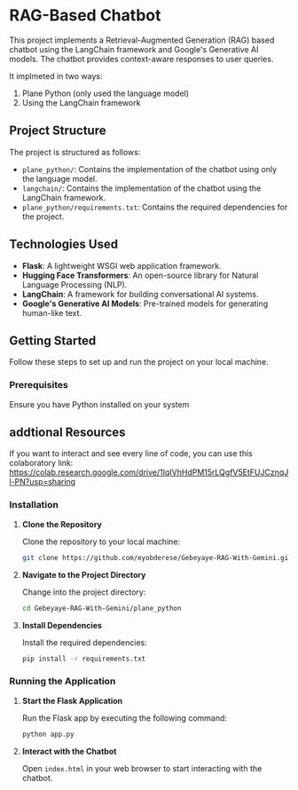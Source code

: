 # RAG-Based Chatbot

This project implements a Retrieval-Augmented Generation (RAG) based chatbot using the LangChain framework and Google's Generative AI models. The chatbot provides context-aware responses to user queries.

It implmeted in two ways:

1. Plane Python (only used the language model)
2. Using the LangChain framework

## Project Structure

The project is structured as follows:

- `plane_python/`: Contains the implementation of the chatbot using only the language model.
- `langchain/`: Contains the implementation of the chatbot using the LangChain framework.
- `plane_python/requirements.txt`: Contains the required dependencies for the project.

## Technologies Used

- **Flask**: A lightweight WSGI web application framework.
- **Hugging Face Transformers**: An open-source library for Natural Language Processing (NLP).
- **LangChain**: A framework for building conversational AI systems.
- **Google's Generative AI Models**: Pre-trained models for generating human-like text.

## Getting Started

Follow these steps to set up and run the project on your local machine.

### Prerequisites

Ensure you have Python installed on your system

## addtional Resources

If you want to interact and see every line of code, you can use this colaboratory link: https://colab.research.google.com/drive/1IqIVhHdPM15rLQgfV5EtFUJCznqJl-PN?usp=sharing

### Installation

1. **Clone the Repository**

   Clone the repository to your local machine:

   ```bash
   git clone https://github.com/eyobderese/Gebeyaye-RAG-With-Gemini.git
   ```

2. **Navigate to the Project Directory**

   Change into the project directory:

   ```bash
   cd Gebeyaye-RAG-With-Gemini/plane_python
   ```

3. **Install Dependencies**

   Install the required dependencies:

   ```bash
   pip install -r requirements.txt
   ```

### Running the Application

1. **Start the Flask Application**

   Run the Flask app by executing the following command:

   ```bash
   python app.py
   ```

2. **Interact with the Chatbot**

   Open `index.html` in your web browser to start interacting with the chatbot.
